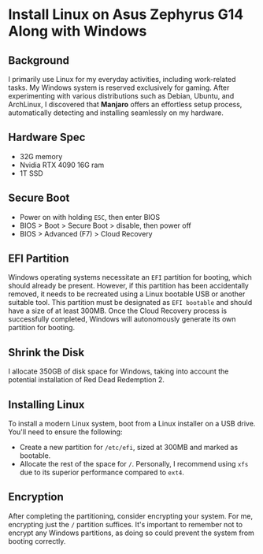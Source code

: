 # Install Linux on Asus Zephyrus G14 Along with Windows

## Background

<!-- I simply use Linux as my primary workstation for daily things, including work. Windows is for gaming _only_. I tried Debian, Ubuntu and ArchLinux and eventually found **Manjaro** can automatically detect and smoothly install on this hardware.  -->

I primarily use Linux for my everyday activities, including work-related tasks. My Windows system is reserved exclusively for gaming. After experimenting with various distributions such as Debian, Ubuntu, and ArchLinux, I discovered that **Manjaro** offers an effortless setup process, automatically detecting and installing seamlessly on my hardware.

## Hardware Spec

- 32G memory
- Nvidia RTX 4090 16G ram
- 1T SSD

## Secure Boot

- Power on with holding `ESC`, then enter BIOS
- BIOS > Boot > Secure Boot > disable, then power off
- BIOS > Advanced (F7) > Cloud Recovery

## EFI Partition

<!-- Microsoft Windows requires an EFI partition for booting, which should exist already. In case if such partition has been deleted, you _have to_ recreate one by using either Linux bootable USB or other utility. The partition _must be_ set to

- EFI
- bootable as flag
- 300MB+

As long as Cloud Recovery is completed successfully, Windows will create its own partition for booting. -->

Windows operating systems necessitate an `EFI` partition for booting, which should already be present. However, if this partition has been accidentally removed, it needs to be recreated using a Linux bootable USB or another suitable tool. This partition must be designated as `EFI bootable` and should have a size of at least 300MB. Once the Cloud Recovery process is successfully completed, Windows will autonomously generate its own partition for booting.

## Shrink the Disk

<!-- I leave **350GB** of disk space for Windows, including considering to install Red Dead Redemption 2. -->

I allocate 350GB of disk space for Windows, taking into account the potential installation of Red Dead Redemption 2.

## Installing Linux

<!-- Boot from a Linux Installer on USB. For modern Linux system, you need _only_ partitions that

- Create a **new** partition for `/etc/efi`, 300MB with boot flagged. 
- Leave all remaining space for `/`. I personally use `xfs` which is super-faster than `ext4`. -->

To install a modern Linux system, boot from a Linux installer on a USB drive. You'll need to ensure the following:

- Create a new partition for `/etc/efi`, sized at 300MB and marked as bootable.
- Allocate the rest of the space for `/`. Personally, I recommend using `xfs` due to its superior performance compared to `ext4`.


## Encryption

After completing the partitioning, consider encrypting your system. For me, encrypting just the `/` partition suffices. It's important to remember not to encrypt any Windows partitions, as doing so could prevent the system from booting correctly.

